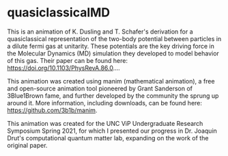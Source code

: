 # quasiclassicalMD
This is an animation of K. Dusling and  T. Schafer's derivation for a quasiclassical representation of the two-body potential between particles in a dilute fermi gas at unitarity. These potentials are the key driving force in the Molecular Dynamics (MD) simulation they developed to model behavior of this gas. Their paper can be found here: https://doi.org/10.1103/PhysRevA.86.0....  

This animation was created using manim (mathematical animation), a free and open-source animation tool pioneered by Grant Sanderson of 3Blue1Brown fame, and further developed by the community the sprung up around it. More information, including downloads, can be found here: https://github.com/3b1b/manim.  

This animation was created for the UNC ViP Undergraduate Research Symposium Spring 2021, for which I presented our progress in Dr. Joaquin Drut's computational quantum matter lab, expanding on the work of the original paper.
